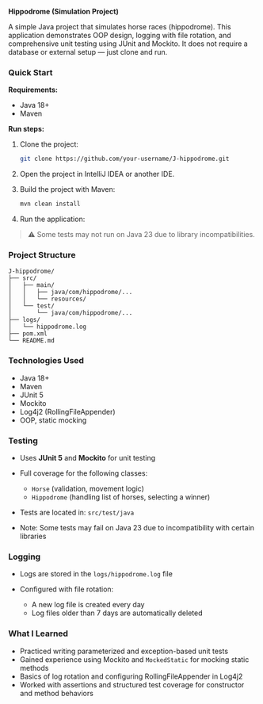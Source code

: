 **Hippodrome (Simulation Project)**

A simple Java project that simulates horse races (hippodrome). This application demonstrates OOP design, logging with file rotation, and comprehensive unit testing using JUnit and Mockito. It does not require a database or external setup — just clone and run.


### Quick Start

**Requirements:**

* Java 18+
* Maven

**Run steps:**

1. Clone the project:

   ```bash
   git clone https://github.com/your-username/J-hippodrome.git
   ```
2. Open the project in IntelliJ IDEA or another IDE.
3. Build the project with Maven:

   ```bash
   mvn clean install
   ```
4. Run the application:

> ⚠️ Some tests may not run on Java 23 due to library incompatibilities.


### Project Structure

```
J-hippodrome/
├── src/
│   ├── main/
│   │   ├── java/com/hippodrome/...
│   │   └── resources/
│   └── test/
│       └── java/com/hippodrome/...
├── logs/
│   └── hippodrome.log
├── pom.xml
└── README.md
```


### Technologies Used

* Java 18+
* Maven
* JUnit 5
* Mockito
* Log4j2 (RollingFileAppender)
* OOP, static mocking


### Testing

* Uses **JUnit 5** and **Mockito** for unit testing
* Full coverage for the following classes:

  * `Horse` (validation, movement logic)
  * `Hippodrome` (handling list of horses, selecting a winner)
* Tests are located in: `src/test/java`
* Note: Some tests may fail on Java 23 due to incompatibility with certain libraries


### Logging

* Logs are stored in the `logs/hippodrome.log` file
* Configured with file rotation:

  * A new log file is created every day
  * Log files older than 7 days are automatically deleted


### What I Learned

* Practiced writing parameterized and exception-based unit tests
* Gained experience using Mockito and `MockedStatic` for mocking static methods
* Basics of log rotation and configuring RollingFileAppender in Log4j2
* Worked with assertions and structured test coverage for constructor and method behaviors
